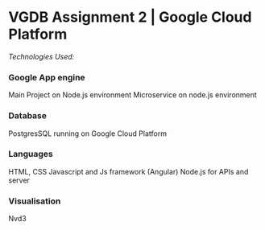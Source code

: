 # VGDB Assignment 2 | Google Cloud Platform

*Technologies Used:* 
 
### Google App engine 
 
Main Project on Node.js environment 
Microservice on node.js environment 
 
### Database 
 
PostgresSQL running on Google Cloud Platform  
 
### Languages 
 
HTML, CSS
Javascript and Js framework (Angular) 
Node.js for APIs and server 
 
### Visualisation 
 
Nvd3

